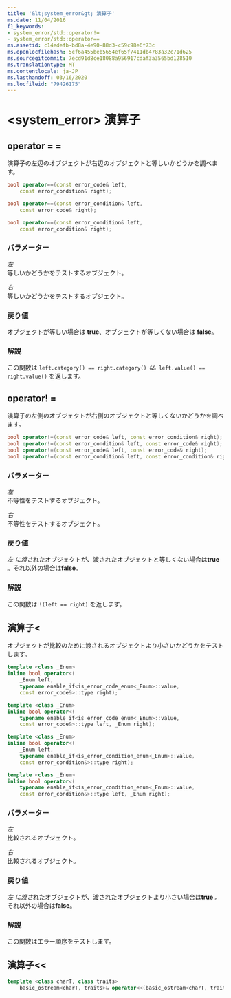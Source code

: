 ```yaml
---
title: '&lt;system_error&gt; 演算子'
ms.date: 11/04/2016
f1_keywords:
- system_error/std::operator!=
- system_error/std::operator==
ms.assetid: c14edefb-bd8a-4e90-88d3-c59c98e6f73c
ms.openlocfilehash: 5cf6a455beb5654ef65f7411db4783a32c71d625
ms.sourcegitcommit: 7ecd91d8ce18088a956917cdaf3a3565bd128510
ms.translationtype: MT
ms.contentlocale: ja-JP
ms.lasthandoff: 03/16/2020
ms.locfileid: "79426175"
---
```

# <a name="ltsystem_errorgt-operators"></a>&lt;system_error&gt; 演算子

## <a name="op_eq_eq"></a>operator = =

演算子の左辺のオブジェクトが右辺のオブジェクトと等しいかどうかを調べます。

```cpp
bool operator==(const error_code& left,
    const error_condition& right);

bool operator==(const error_condition& left,
    const error_code& right);

bool operator==(const error_condition& left,
    const error_condition& right);
```

### <a name="parameters"></a>パラメーター

*左*\
等しいかどうかをテストするオブジェクト。

*右*\
等しいかどうかをテストするオブジェクト。

### <a name="return-value"></a>戻り値

オブジェクトが等しい場合は **true**、オブジェクトが等しくない場合は **false**。

### <a name="remarks"></a>解説

この関数は `left.category() == right.category() && left.value() == right.value()` を返します。

## <a name="op_neq"></a>operator! =

演算子の左側のオブジェクトが右側のオブジェクトと等しくないかどうかを調べます。

```cpp
bool operator!=(const error_code& left, const error_condition& right);
bool operator!=(const error_condition& left, const error_code& right);
bool operator!=(const error_code& left, const error_code& right);
bool operator!=(const error_condition& left, const error_condition& right);
```

### <a name="parameters"></a>パラメーター

*左*\
不等性をテストするオブジェクト。

*右*\
不等性をテストするオブジェクト。

### <a name="return-value"></a>戻り値

*左* *に渡さ*れたオブジェクトが、渡されたオブジェクトと等しくない場合は**true** 。それ以外の場合は**false**。

### <a name="remarks"></a>解説

この関数は `!(left == right)` を返します。

## <a name="op_lt"></a> 演算子&lt;

オブジェクトが比較のために渡されるオブジェクトより小さいかどうかをテストします。

```cpp
template <class _Enum>
inline bool operator<(
    _Enum left,
    typename enable_if<is_error_code_enum<_Enum>::value,
    const error_code&>::type right);

template <class _Enum>
inline bool operator<(
    typename enable_if<is_error_code_enum<_Enum>::value,
    const error_code&>::type left, _Enum right);

template <class _Enum>
inline bool operator<(
    _Enum left,
    typename enable_if<is_error_condition_enum<_Enum>::value,
    const error_condition&>::type right);

template <class _Enum>
inline bool operator<(
    typename enable_if<is_error_condition_enum<_Enum>::value,
    const error_condition&>::type left, _Enum right);
```

### <a name="parameters"></a>パラメーター

*左*\
比較されるオブジェクト。

*右*\
比較されるオブジェクト。

### <a name="return-value"></a>戻り値

*左* *に渡さ*れたオブジェクトが、渡されたオブジェクトより小さい場合は**true** 。それ以外の場合は**false**。

### <a name="remarks"></a>解説

この関数はエラー順序をテストします。

## <a name="op_ostream"></a>演算子&lt;&lt;

```cpp
template <class charT, class traits> 
    basic_ostream<charT, traits>& operator<<(basic_ostream<charT, traits>& os, const error_code& ec);
```
